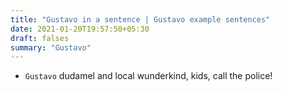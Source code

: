 ```yaml
---
title: "Gustavo in a sentence | Gustavo example sentences"
date: 2021-01-20T19:57:50+05:30
draft: falses
summary: "Gustavo"
---
```

- `Gustavo` dudamel and local wunderkind, kids, call the police!
                 

